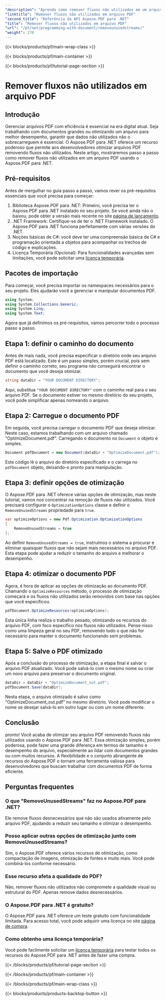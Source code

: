 ```yaml
---
"description": "Aprenda como remover fluxos não utilizados em um arquivo PDF usando o Aspose.PDF para .NET para otimizar o tamanho e o desempenho do arquivo."
"linktitle": "Remover fluxos não utilizados em arquivo PDF"
"second_title": "Referência da API Aspose.PDF para .NET"
"title": "Remover fluxos não utilizados em arquivo PDF"
"url": "/pt/net/programming-with-document/removeunusedstreams/"
"weight": 270
---
```


{{< blocks/products/pf/main-wrap-class >}}

{{< blocks/products/pf/main-container >}}

{{< blocks/products/pf/tutorial-page-section >}}

# Remover fluxos não utilizados em arquivo PDF

## Introdução

Gerenciar arquivos PDF com eficiência é essencial na era digital atual. Seja trabalhando com documentos grandes ou otimizando um arquivo para melhor desempenho, garantir que dados não utilizados não o sobrecarreguem é essencial. O Aspose.PDF para .NET oferece um recurso poderoso que permite aos desenvolvedores otimizar arquivos PDF removendo fluxos não utilizados. Neste artigo, mostraremos passo a passo como remover fluxos não utilizados em um arquivo PDF usando o Aspose.PDF para .NET.

## Pré-requisitos

Antes de mergulhar no guia passo a passo, vamos rever os pré-requisitos essenciais que você precisa para começar:

1. Biblioteca Aspose.PDF para .NET: Primeiro, você precisa ter o Aspose.PDF para .NET instalado no seu projeto. Se você ainda não o baixou, pode obter a versão mais recente no site [página de lançamento](https://releases.aspose.com/pdf/net/).
2. .NET Framework: Certifique-se de ter o .NET Framework instalado. O Aspose.PDF para .NET funciona perfeitamente com várias versões do .NET.
3. Noções básicas de C#: você deve ter uma compreensão básica de C# e programação orientada a objetos para acompanhar os trechos de código e explicações.
4. Licença Temporária (Opcional): Para funcionalidades avançadas sem limitações, você pode solicitar uma [licença temporária](https://purchase.aspose.com/temporary-license/).


## Pacotes de importação

Para começar, você precisa importar os namespaces necessários para o seu projeto. Eles ajudarão você a gerenciar e manipular documentos PDF.

```csharp
using System;
using System.Collections.Generic;
using System.Linq;
using System.Text;
```

Agora que já definimos os pré-requisitos, vamos percorrer todo o processo passo a passo.

## Etapa 1: definir o caminho do documento

Antes de mais nada, você precisa especificar o diretório onde seu arquivo PDF está localizado. Este é um passo simples, porém crucial, pois sem definir o caminho correto, seu programa não conseguirá encontrar o documento que você deseja otimizar.

```csharp
string dataDir = "YOUR DOCUMENT DIRECTORY";
```

Aqui, substitua `"YOUR DOCUMENT DIRECTORY"` com o caminho real para o seu arquivo PDF. Se o documento estiver no mesmo diretório do seu projeto, você pode simplificar apenas nomeando o arquivo.

## Etapa 2: Carregue o documento PDF

Em seguida, você precisa carregar o documento PDF que deseja otimizar. Neste caso, estamos trabalhando com um arquivo chamado "OptimizeDocument.pdf". Carregando o documento no `Document` o objeto é simples.

```csharp
Document pdfDocument = new Document(dataDir + "OptimizeDocument.pdf");
```

Este código lê o arquivo do diretório especificado e o carrega no `pdfDocument` objeto, deixando-o pronto para manipulação.

## Etapa 3: definir opções de otimização

O Aspose.PDF para .NET oferece várias opções de otimização, mas neste tutorial, vamos nos concentrar na remoção de fluxos não utilizados. Você precisará configurar o `OptimizationOptions` classe e definir o `RemoveUnusedStreams` propriedade para `true`.

```csharp
var optimizeOptions = new Pdf.Optimization.OptimizationOptions
{
    RemoveUnusedStreams = true
};
```

Ao definir `RemoveUnusedStreams = true`, instruímos o sistema a procurar e eliminar quaisquer fluxos que não sejam mais necessários no arquivo PDF. Esta etapa pode ajudar a reduzir o tamanho do arquivo e melhorar o desempenho.

## Etapa 4: otimizar o documento PDF

Agora, é hora de aplicar as opções de otimização ao documento PDF. Chamando o `OptimizeResources` método, o processo de otimização começará e os fluxos não utilizados serão removidos com base nas opções que você especificou.

```csharp
pdfDocument.OptimizeResources(optimizeOptions);
```

Esta única linha realiza o trabalho pesado, otimizando os recursos do arquivo PDF, com foco específico nos fluxos não utilizados. Pense nisso como uma limpeza geral no seu PDF, removendo tudo o que não for necessário para manter o documento funcionando sem problemas.

## Etapa 5: Salve o PDF otimizado

Após a conclusão do processo de otimização, a etapa final é salvar o arquivo PDF atualizado. Você pode salvá-lo com o mesmo nome ou criar um novo arquivo para preservar o documento original.

```csharp
dataDir = dataDir + "OptimizeDocument_out.pdf";
pdfDocument.Save(dataDir);
```

Nesta etapa, o arquivo otimizado é salvo como "OptimizeDocument_out.pdf" no mesmo diretório. Você pode modificar o nome se desejar salvá-lo em outro lugar ou com um nome diferente.

## Conclusão

pronto! Você acaba de otimizar seu arquivo PDF removendo fluxos não utilizados usando o Aspose.PDF para .NET. Essa otimização simples, porém poderosa, pode fazer uma grande diferença em termos de tamanho e desempenho do arquivo, especialmente ao lidar com documentos grandes ou com muitos recursos. A flexibilidade e o conjunto abrangente de recursos do Aspose.PDF o tornam uma ferramenta valiosa para desenvolvedores que buscam trabalhar com documentos PDF de forma eficiente.

## Perguntas frequentes

### O que "RemoveUnusedStreams" faz no Aspose.PDF para .NET?
Ele remove fluxos desnecessários que não são usados ativamente pelo arquivo PDF, ajudando a reduzir seu tamanho e otimizar o desempenho.

### Posso aplicar outras opções de otimização junto com RemoveUnusedStreams?
Sim, o Aspose.PDF oferece vários recursos de otimização, como compactação de imagens, otimização de fontes e muito mais. Você pode combiná-los conforme necessário.

### Esse recurso afeta a qualidade do PDF?
Não, remover fluxos não utilizados não compromete a qualidade visual ou estrutural do PDF. Apenas remove dados desnecessários.

### O Aspose.PDF para .NET é gratuito?
O Aspose.PDF para .NET oferece um teste gratuito com funcionalidade limitada. Para acesso total, você pode adquirir uma licença no site [página de compra](https://purchase.aspose.com/buy).

### Como obtenho uma licença temporária?
Você pode facilmente solicitar um [licença temporária](https://purchase.aspose.com/temporary-license/) para testar todos os recursos do Aspose.PDF para .NET antes de fazer uma compra.

{{< /blocks/products/pf/tutorial-page-section >}}

{{< /blocks/products/pf/main-container >}}

{{< /blocks/products/pf/main-wrap-class >}}

{{< blocks/products/products-backtop-button >}}